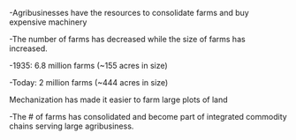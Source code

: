 -Agribusinesses have the resources to consolidate farms and buy expensive machinery 

  

-The number of farms has decreased while the size of farms has increased. 

-1935: 6.8 million farms (~155 acres in size)

-Today: 2 million farms (~444 acres in size)

  
  

Mechanization has made it easier to farm large plots of land

-The # of farms has consolidated and become part of integrated commodity chains serving large agribusiness.